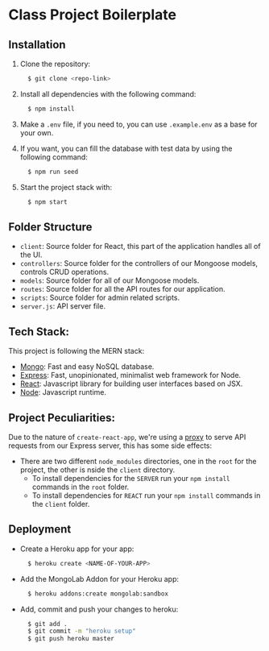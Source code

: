 # Class Project Boilerplate

## Installation

1. Clone the repository:
    ```bash
      $ git clone <repo-link>
    ```

2. Install all dependencies with the following command:
    ```bash
      $ npm install
    ```

3. Make a `.env` file, if you need to, you can use `.example.env` as a base for your own.

4. If you want, you can fill the database with test data by using the following command:
    ```bash
      $ npm run seed
    ```

5. Start the project stack with:
    ```bash
      $ npm start
    ```

## Folder Structure

* `client`: Source folder for React, this part of the application handles all of the UI.
* `controllers`: Source folder for the controllers of our Mongoose models, controls CRUD operations.
* `models`: Source folder for all of our Mongoose models.
* `routes`: Source folder for all the API routes for our application.
* `scripts`: Source folder for admin related scripts.
* `server.js`: API server file.

## Tech Stack:

This project is following the MERN stack:

* [Mongo](https://www.mongodb.com/): Fast and easy NoSQL database.
* [Express](https://expressjs.com/): Fast, unopinionated, minimalist web framework for Node.
* [React](https://reactjs.org/): Javascript library for building user interfaces based on JSX.
* [Node](https://nodejs.org/en/): Javascript runtime.

## Project Peculiarities:

Due to the nature of `create-react-app`, we're using a [proxy](https://facebook.github.io/create-react-app/docs/proxying-api-requests-in-development) to
serve API requests from our Express server, this has some side effects:

* There are two different `node_modules` directories, one in the `root` for the project, the other is nside the `client` directory.
  * To install dependencies for the `SERVER` run your `npm install` commands in the `root` folder.
  * To install dependencies for `REACT` run your `npm install` commands in the `client` folder.

## Deployment

* Create a Heroku app for your app:
    ```bash
      $ heroku create <NAME-OF-YOUR-APP>
    ```

* Add the MongoLab Addon for your Heroku app:
    ```bash
      $ heroku addons:create mongolab:sandbox
    ```

* Add, commit and push your changes to heroku:
    ```bash
      $ git add .
      $ git commit -m "heroku setup"
      $ git push heroku master
    ```